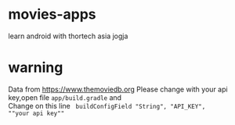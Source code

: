 # movies-apps
learn android with thortech asia jogja

# warning
Data from https://www.themoviedb.org
Please change with your api key,open file <code>app/build.gradle</code> and <br> 
Change on this line <code> buildConfigField "String", "API_KEY", "\"your api key\""</code>
